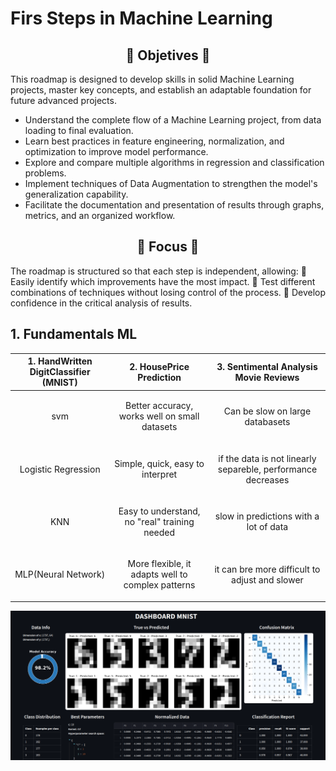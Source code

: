 # Firs Steps in Machine Learning 

<p align = "center" >
    <h2 align = "Center">🎯 Objetives 🎯</h2>
</p>

This roadmap is designed to develop skills in solid Machine Learning projects, master key concepts, and establish an adaptable foundation for future advanced projects.

* Understand the complete flow of a Machine Learning project, from data loading to final evaluation. 
* Learn best practices in feature engineering, normalization, and optimization to improve model performance. 
* Explore and compare multiple algorithms in regression and classification problems. 
* Implement techniques of Data Augmentation to strengthen the model's generalization capability. 
* Facilitate the documentation and presentation of results through graphs, metrics, and an organized workflow.

<p align = "center" >
    <h2 align = "Center">🔎 Focus 🔎 
</h2>
</p>

The roadmap is structured so that each step is independent, allowing: 🔹 Easily identify which improvements have the most impact. 🔹 Test different combinations of techniques without losing control of the process. 🔹 Develop confidence in the critical analysis of results.

## 1. Fundamentals ML

|1. HandWritten DigitClassifier (MNIST)|2. HousePrice Prediction| 3. Sentimental Analysis Movie Reviews |
|---------|------------------------|-------------------|
|<p align = "center"> svm </p>|<p align = "center"> Better accuracy, works well on small datasets </p>|<p align = "center"> Can be slow on large databasets </p>|
|<p align = "center"> Logistic Regression </p>| <p align = "center"> Simple, quick, easy to interpret </p>|<p align = "center"> if the data is not linearly separeble, performance decreases </p>|
|<p align = "center"> KNN </p>|<p align = "center"> Easy to understand, no "real" training needed </p>|<p align = "center"> slow in predictions with a lot of data </p>|
|<p align = "center"> MLP(Neural Network)</p>|<p align = "center"> More flexible, it adapts well to complex patterns </p>| <p align = "center"> it can bre more difficult to adjust and slower </p>|



<img src = "https://github.com/KevinAlberto01/3.MachineLearning/blob/main/1.FundamentalsML/1.HandwrittenDigitClassifier(MNIST)/1.8Personalisation/Images/Dashboard.png" width="2000"/>

